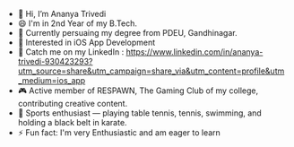 - 👋 Hi, I’m Ananya Trivedi
- 😄 I'm in 2nd Year of my B.Tech.
- 🌱 Currently persuaing my degree from PDEU, Gandhinagar.
- 👀 Interested in iOS App Development
- 📍 Catch me on my LinkedIn : https://www.linkedin.com/in/ananya-trivedi-930423293?utm_source=share&utm_campaign=share_via&utm_content=profile&utm_medium=ios_app
- 🎮 Active member of RESPAWN, The Gaming Club of my college, contributing creative content.
- 🥇 Sports enthusiast — playing table tennis, tennis, swimming, and holding a black belt in karate.
- ⚡ Fun fact: I'm very Enthusiastic and am eager to learn
